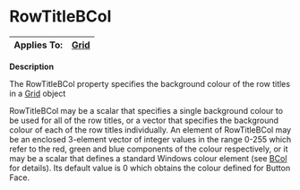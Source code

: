 




<h1 class="heading"><span class="name">RowTitleBCol</span></h1>

| Applies To: | [Grid](./grid.md) |
| --- | ---  |


**Description**


The RowTitleBCol property specifies the background colour of the row titles in a [Grid](./grid.md) object


RowTitleBCol may be a scalar that specifies a single background colour to be used for all of the row titles, or a vector that specifies the background colour of each of the row titles individually. An element of RowTitleBCol may be an enclosed 3-element vector of integer values in the range 0-255 which refer to the red, green and blue components of the colour respectively, or it may be a scalar that defines a standard Windows colour element (see [BCol](BCol.htm) for details). Its default value is 0 which obtains the colour defined for Button Face.



